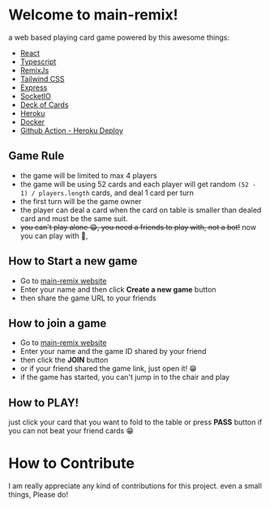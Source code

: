 # Welcome to main-remix!

a web based playing card game powered by this awesome things:
- [React](https://reactjs.org/)
- [Typescript](https://www.typescriptlang.org/)
- [RemixJs](https://remix.run)
- [Tailwind CSS](https://tailwindcss.com/)
- [Express](https://expressjs.com/)
- [SocketIO](https://socket.io/)
- [Deck of Cards](https://deckofcardsapi.com/)
- [Heroku](https://www.heroku.com/)
- [Docker](https://www.docker.com/)
- [Github Action - Heroku Deploy](https://github.com/AkhileshNS/heroku-deploy)

## Game Rule
- the game will be limited to max 4 players
- the game will be using 52 cards and each player will get random `(52 - 1) / players.length` cards, and deal 1 card per turn
- the first turn will be the game owner
- the player can deal a card when the card on table is smaller than dealed card and must be the same suit.
- ~~you can't play alone 😁, you need a friends to play with, not a bot!~~ now you can play with 🤖,

## How to Start a new game
- Go to [main-remix website](https://main-remix.herokuapp.com)
- Enter your name and then click **Create a new game** button
- then share the game URL to your friends

## How to join a game
- Go to [main-remix website](https://main-remix.herokuapp.com)
- Enter your name and the game ID shared by your friend
- then click the **JOIN** button
- or if your friend shared the game link, just open it! 😁
- if the game has started, you can't jump in to the chair and play

## How to PLAY!
just click your card that you want to fold to the table or press **PASS** button if you can not beat your friend cards 😁

# How to Contribute
I am really appreciate any kind of contributions for this project. even a small things, Please do!
